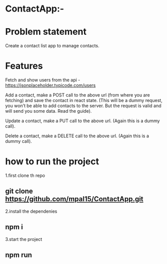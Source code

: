 # ContactApp:-
# Problem statement
Create a contact list app to manage contacts.
# Features 
Fetch and show users from the api - https://jsonplaceholder.typicode.com/users

Add a contact, make a POST call to the above url (from where you are fetching) and save the contact in react state. (This will be a dummy request, you won’t be able to add contacts to the server. But the request is valid and will send you some data. Read the guide).

Update a contact, make a PUT call to the above url. (Again this is a dummy call).

Delete a contact, make a DELETE call to the above url. (Again this is a dummy call).
# how to run the project
1.first clone th repo

 ## git clone https://github.com/mpal15/ContactApp.git
 
2.install the dependenies

## npm i
 
3.start the project

 ## npm run
